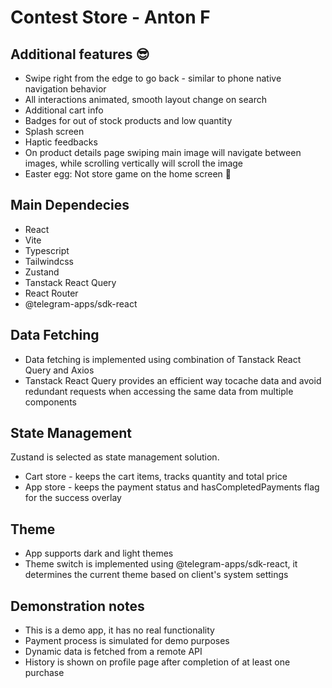 # Contest Store - Anton F

## Additional features 😎

- Swipe right from the edge to go back - similar to phone native navigation behavior
- All interactions animated, smooth layout change on search
- Additional cart info
- Badges for out of stock products and low quantity
- Splash screen
- Haptic feedbacks
- On product details page swiping main image will navigate between images, while scrolling vertically will scroll the image
- Easter egg: Not store game on the home screen 👀

## Main Dependecies

- React
- Vite
- Typescript
- Tailwindcss
- Zustand
- Tanstack React Query
- React Router
- @telegram-apps/sdk-react

## Data Fetching

- Data fetching is implemented using combination of Tanstack React Query and Axios
- Tanstack React Query provides an efficient way tocache data and avoid redundant requests when accessing the same data from multiple components

## State Management

Zustand is selected as state management solution.

- Cart store - keeps the cart items, tracks quantity and total price
- App store - keeps the payment status and hasCompletedPayments flag for the success overlay

## Theme

- App supports dark and light themes
- Theme switch is implemented using @telegram-apps/sdk-react, it determines the current theme based on client's system settings

## Demonstration notes

- This is a demo app, it has no real functionality
- Payment process is simulated for demo purposes
- Dynamic data is fetched from a remote API
- History is shown on profile page after completion of at least one purchase
